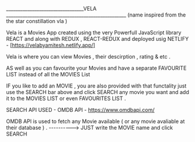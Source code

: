 _________________________________VELA ___________________________________________________
                (name inspired from the the star constillation vla )

Vela is a Movies App created using the very Powerfull JavaScript library REACT and along with REDUX , REACT-REDUX and deployed usig NETLIFY - [https://velabyamitesh.netlify.app/]




Vela is where you can view Movies , their descirption , rating & etc .

AS well as you can favourite your Movies and have a separate FAVOURITE LIST instead of all the MOVIES List 

IF you like to add an MOVIE , you are also provided with that functality just use the SEARCH bar above and click SEARCH any movie you want and add it to the MOVIES LIST or even FAVOURITES LIST .

SEARCH API USED - OMDB API - https://www.omdbapi.com/

OMDB API is used to fetch any Movie available ( or any movie avaliable at their database ) . ----------> JUST write the MOVIE name and click SEARCH
